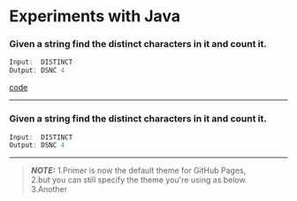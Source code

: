 # Experiments with Java

### Given a string find the distinct characters in it and count it. 
```java
Input:  DISTINCT
Output: DSNC 4
```
[code](http://pages-themes.github.io/slate)

---
### Given a string find the distinct characters in it and count it. 

```java
Input:  DISTINCT
Output: DSNC 4
```
---


> **_NOTE:_** 
1.Primer is now the default theme for GitHub Pages,<br />
2.but you can still specify the theme you're using as below.<br />
3.Another<br />

